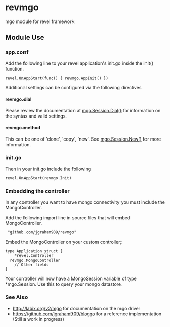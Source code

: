 revmgo
======

mgo module for revel framework

## Module Use

### app.conf

Add the following line to your revel application's init.go inside the init() function.

    revel.OnAppStart(func() { revmgo.AppInit() })

Additional settings can be configured via the following directives

#### revmgo.dial

Please review the documentation at [mgo.Session.Dial()](http://godoc.org/labix.org/v2/mgo#Dial) for information on the syntax and valid settings.

#### revmgo.method

This can be one of 'clone', 'copy', 'new'. See [mgo.Session.New()](http://godoc.org/labix.org/v2/mgo#Session.New) for more information.


### init.go

Then in your init.go include the following

    revel.OnAppStart(revmgo.Init)

### Embedding the controller

In any controller you want to have mongo connectivity you must include the
MongoController.

Add the following import line in source files that will embed MongoController.

     "github.com/jgraham909/revmgo"

Embed the MongoController on your custom controller;

    type Application struct {
  		*revel.Controller
      revmgo.MongoController
  		// Other fields
  	}


Your controller will now have a MongoSession variable of type *mgo.Session. Use this
to query your mongo datastore.

### See Also

*  http://labix.org/v2/mgo for documentation on the mgo driver
*  https://github.com/jgraham909/bloggo for a reference implementation (Still a work in progress)
